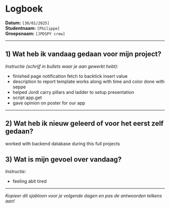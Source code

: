 # Logboek

**Datum:** `[30/01/2025]`  
**Studentnaam:** `[Philippe]`  
**Groepsnaam:** `[JPDSPY crew]`

---

## 1) Wat heb ik vandaag gedaan voor mijn project?

*Instructie (schrijf in bullets waar je aan gewerkt hebt):*  
- finished page notification fetch to backtick insert value
- description to report template works along with time and color done with seppe
- helped Jordi carry pillars and ladder to setup presentation
- script app.get 
- gave opinion on poster for our app


---
## 2) Wat heb ik nieuw geleerd of voor het eerst zelf gedaan?

worked with backend database during this full projects


## 3) Wat is mijn gevoel over vandaag?

*Instructie:*  
- feeling abit tired




---

*Kopieer dit sjabloon voor je volgende dagen en pas de antwoorden telkens aan!*
